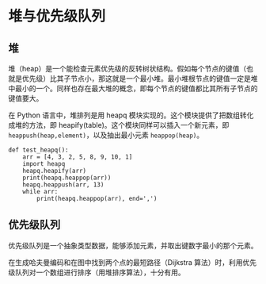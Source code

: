 # 堆与优先级队列

## 堆

堆（heap）是一个能检查元素优先级的反转树状结构。假如每个节点的键值（也就是优先级）比其子节点小，那这就是一个最小堆。最小堆根节点的键值一定是堆中最小的一个。同样也存在最大堆的概念，即每个节点的键值都比其所有子节点的键值要大。

在 Python 语言中，堆排列是用 heapq 模块实现的。这个模块提供了把数组转化成堆的方法，即 heapify(table)。这个模块同样可以插入一个新元素，即 `heappush(heap,element)`，以及抽出最小元素 `heappop(heap)`。

```
def test_heapq():
    arr = [4, 3, 2, 5, 8, 9, 10, 1]
    import heapq
    heapq.heapify(arr)
    print(heapq.heappop(arr))
    heapq.heappush(arr, 13)
    while arr:
        print(heapq.heappop(arr), end=',')
```

## 优先级队列
优先级队列是一个抽象类型数据，能够添加元素，并取出键数字最小的那个元素。

在生成哈夫曼编码和在图中找到两个点的最短路径（Dijkstra 算法）时，利用优先级队列对一个数组进行排序（用堆排序算法），十分有用。

